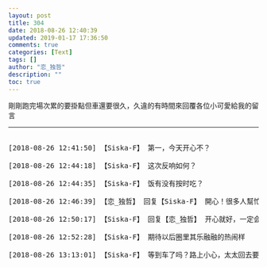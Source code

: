 ```yaml
---
layout: post
title: 304
date: 2018-08-26 12:40:39
updated: 2019-01-17 17:36:50
comments: true
categories: [Text]
tags: []
author: "恋_独哲"
description: ""
toc: true
---
```


<p dir="ltr"  >剛剛跑完場次累的要掛點但車還要很久，久違的有時間來回覆各位小可愛給我的留言</p>

---

<pre>

[2018-08-26 12:41:50] 【Siska-F】 第一，今天开心不？

[2018-08-26 12:44:18] 【Siska-F】 这次反响如何？

[2018-08-26 12:44:35] 【Siska-F】 饭有没有按时吃？

[2018-08-26 12:46:39] 【恋_独哲】 回复【Siska-F】 開心！很多人幫忙簽性平連署！很開心的！但是就是有點累解釋那麼多次都有點聲音沙啞了😂😂😂有呀當然有吃飯！

[2018-08-26 12:50:17] 【Siska-F】 回复【恋_独哲】 开心就好，一定会有新粉诞生的✪ω✪

[2018-08-26 12:52:28] 【Siska-F】 期待以后圈里其乐融融的热闹样

[2018-08-26 13:13:01] 【Siska-F】 等到车了吗？路上小心，太太回去要好好休息嗷！嗓子疼睡前有条件的话喝杯加蜂蜜的热牛奶（｡ò ∀ ó｡）

</pre>